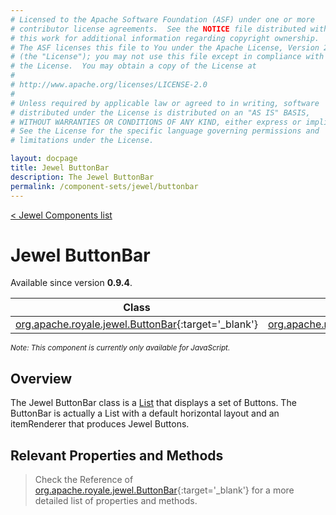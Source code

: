 ```yaml
---
# Licensed to the Apache Software Foundation (ASF) under one or more
# contributor license agreements.  See the NOTICE file distributed with
# this work for additional information regarding copyright ownership.
# The ASF licenses this file to You under the Apache License, Version 2.0
# (the "License"); you may not use this file except in compliance with
# the License.  You may obtain a copy of the License at
# 
# http://www.apache.org/licenses/LICENSE-2.0
# 
# Unless required by applicable law or agreed to in writing, software
# distributed under the License is distributed on an "AS IS" BASIS,
# WITHOUT WARRANTIES OR CONDITIONS OF ANY KIND, either express or implied.
# See the License for the specific language governing permissions and
# limitations under the License.

layout: docpage
title: Jewel ButtonBar
description: The Jewel ButtonBar
permalink: /component-sets/jewel/buttonbar
---
```

[< Jewel Components list](component-sets/jewel)

# Jewel ButtonBar

Available since version __0.9.4__.

| Class                 	    | Extends                           |
|------------------------------	|----------------------------------	|
| [org.apache.royale.jewel.ButtonBar](https://royale.apache.org/asdoc/index.html#!org.apache.royale.jewel/ButtonBar){:target='_blank'} | [org.apache.royale.jewel.List](https://royale.apache.org/asdoc/index.html#!org.apache.royale.jewel/List){:target='_blank'} |

<sup>_Note: This component is currently only available for JavaScript._</sup>

## Overview

The Jewel ButtonBar class is a [List](component-sets/jewel/list) that displays a set of Buttons. The ButtonBar is actually a List with a default horizontal layout and an itemRenderer that produces Jewel Buttons.

## Relevant Properties and Methods

> Check the Reference of [org.apache.royale.jewel.ButtonBar](https://royale.apache.org/asdoc/index.html#!org.apache.royale.jewel/ButtonBar){:target='_blank'} for a more detailed list of properties and methods.